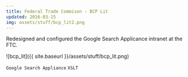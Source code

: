 ```yaml
---
title: Federal Trade Commison - BCP Lit   
updated: 2016-03-15
img: assets/stuff/bcp_lit2.png
---
```


Redesigned and configured the Google Search Applicance intranet at the FTC.

![bcp_lit]({{ site.baseurl }}/assets/stuff/bcp_lit.png)

`Google Search Appliance` `XSLT` 